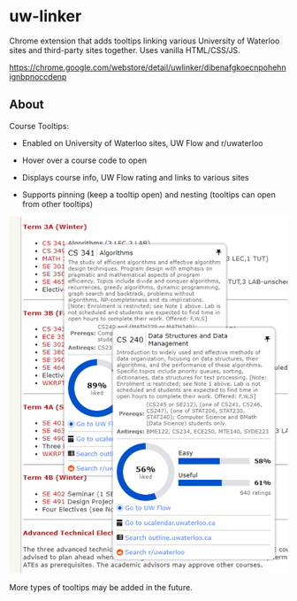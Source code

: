 # uw-linker

Chrome extension that adds tooltips linking various University of Waterloo sites and third-party sites together. Uses vanilla HTML/CSS/JS.

https://chrome.google.com/webstore/detail/uwlinker/dibenafgkoecnpohehnignbpnoccdenp

## About

Course Tooltips:

- Enabled on University of Waterloo sites, UW Flow and r/uwaterloo

- Hover over a course code to open

- Displays course info, UW Flow rating and links to various sites

- Supports pinning (keep a tooltip open) and nesting (tooltips can open from other tooltips)

![Image of course tooltip.](doc/course-tooltip-nested.png)

More types of tooltips may be added in the future.
